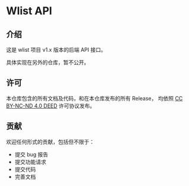 # Wlist API

## 介绍

这是 wlist 项目 v1.x 版本的后端 API 接口。

具体实现在另外的仓库，暂不公开。

## 许可

本仓库包含的所有文档及代码，和在本仓库发布的所有 Release，
均依照 [CC BY-NC-ND 4.0 DEED](https://creativecommons.org/licenses/by-nc-nd/4.0/deed.zh) 许可协议发布。

## 贡献

欢迎任何形式的贡献，包括但不限于：

- 提交 bug 报告
- 提交功能请求
- 提交代码
- 完善文档
